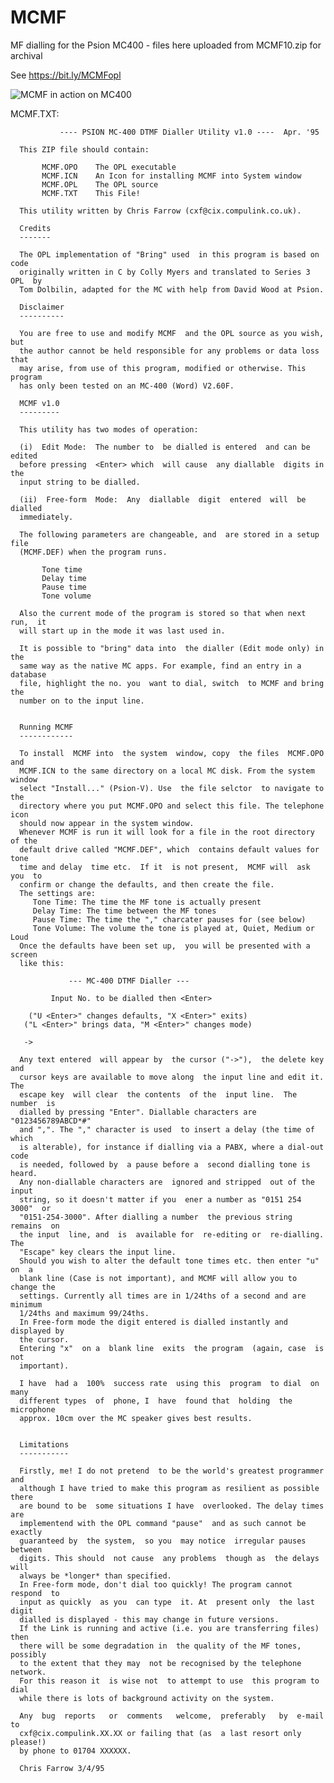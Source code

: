 # MCMF

MF dialling for the Psion MC400 - files here uploaded from MCMF10.zip for archival

See https://bit.ly/MCMFopl

![MCMF in action on MC400](https://zedstarr.files.wordpress.com/2021/05/screen02a.png)

MCMF.TXT:
      
               ---- PSION MC-400 DTMF Dialler Utility v1.0 ----  Apr. '95
      
      This ZIP file should contain:
      
           MCMF.OPO    The OPL executable
           MCMF.ICN    An Icon for installing MCMF into System window
           MCMF.OPL    The OPL source
           MCMF.TXT    This File!
   
      This utility written by Chris Farrow (cxf@cix.compulink.co.uk).
      
      Credits
      -------
      
      The OPL implementation of "Bring" used  in this program is based on  code
      originally written in C by Colly Myers and translated to Series 3 OPL  by
      Tom Dolbilin, adapted for the MC with help from David Wood at Psion.
      
      Disclaimer
      ----------
      
      You are free to use and modify MCMF  and the OPL source as you wish,  but
      the author cannot be held responsible for any problems or data loss  that
      may arise, from use of this program, modified or otherwise. This  program
      has only been tested on an MC-400 (Word) V2.60F.
      
      MCMF v1.0
      ---------
      
      This utility has two modes of operation:
      
      (i)  Edit Mode:  The number to  be dialled is entered  and can be  edited
      before pressing  <Enter> which  will cause  any diallable  digits in  the
      input string to be dialled.
      
      (ii)  Free-form  Mode:  Any  diallable  digit  entered  will  be  dialled
      immediately.
      
      The following parameters are changeable, and  are stored in a setup  file
      (MCMF.DEF) when the program runs.
      
           Tone time
           Delay time
           Pause time
           Tone volume
      
      Also the current mode of the program is stored so that when next run,  it
      will start up in the mode it was last used in.
      
      It is possible to "bring" data into  the dialler (Edit mode only) in  the
      same way as the native MC apps. For example, find an entry in a  database
      file, highlight the no. you  want to dial, switch  to MCMF and bring  the
      number on to the input line.
      
      
      Running MCMF
      ------------
      
      To install  MCMF into  the system  window, copy  the files  MCMF.OPO  and
      MCMF.ICN to the same directory on a local MC disk. From the system window
      select "Install..." (Psion-V). Use  the file selctor  to navigate to  the
      directory where you put MCMF.OPO and select this file. The telephone icon
      should now appear in the system window.
      Whenever MCMF is run it will look for a file in the root directory of the
      default drive called "MCMF.DEF", which  contains default values for  tone
      time and delay  time etc.  If it  is not present,  MCMF will  ask you  to
      confirm or change the defaults, and then create the file.
      The settings are:
         Tone Time: The time the MF tone is actually present
         Delay Time: The time between the MF tones
         Pause Time: The time the "," charcater pauses for (see below)
         Tone Volume: The volume the tone is played at, Quiet, Medium or  Loud
      Once the defaults have been set up,  you will be presented with a  screen
      like this:
      
                 --- MC-400 DTMF Dialler ---
      
             Input No. to be dialled then <Enter>
      
        ("U <Enter>" changes defaults, "X <Enter>" exits)
       ("L <Enter>" brings data, "M <Enter>" changes mode)
      
       ->
      
      Any text entered  will appear by  the cursor ("->"),  the delete key  and
      cursor keys are available to move along  the input line and edit it.  The
      escape key  will clear  the contents  of the  input line.  The number  is
      dialled by pressing "Enter". Diallable characters are  "0123456789ABCD*#"
      and ",". The "," character is used  to insert a delay (the time of  which
      is alterable), for instance if dialling via a PABX, where a dial-out code
      is needed, followed by  a pause before a  second dialling tone is  heard.
      Any non-diallable characters are  ignored and stripped  out of the  input
      string, so it doesn't matter if you  ener a number as "0151 254 3000"  or
      "0151-254-3000". After dialling a number  the previous string remains  on
      the input  line, and  is  available for  re-editing or  re-dialling.  The
      "Escape" key clears the input line.
      Should you wish to alter the default tone times etc. then enter "u" on  a
      blank line (Case is not important), and MCMF will allow you to change the
      settings. Currently all times are in 1/24ths of a second and are  minimum
      1/24ths and maximum 99/24ths.
      In Free-form mode the digit entered is dialled instantly and displayed by
      the cursor.
      Entering "x"  on a  blank line  exits  the program  (again, case  is  not
      important).
      
      I have  had a  100%  success rate  using this  program  to dial  on  many
      different types  of  phone, I  have  found that  holding  the  microphone
      approx. 10cm over the MC speaker gives best results.
      
      
      Limitations
      -----------
      
      Firstly, me! I do not pretend  to be the world's greatest programmer  and
      although I have tried to make this program as resilient as possible there
      are bound to be  some situations I have  overlooked. The delay times  are
      implementend with the OPL command "pause"  and as such cannot be  exactly
      guaranteed by  the system,  so you  may notice  irregular pauses  between
      digits. This should  not cause  any problems  though as  the delays  will
      always be *longer* than specified.
      In Free-form mode, don't dial too quickly! The program cannot respond  to
      input as quickly  as you  can type  it. At  present only  the last  digit
      dialled is displayed - this may change in future versions.
      If the Link is running and active (i.e. you are transferring files)  then
      there will be some degradation in  the quality of the MF tones,  possibly
      to the extent that they may  not be recognised by the telephone  network.
      For this reason it  is wise not  to attempt to use  this program to  dial
      while there is lots of background activity on the system.
      
      Any  bug  reports   or  comments   welcome,  preferably   by  e-mail   to
      cxf@cix.compulink.XX.XX or failing that (as  a last resort only  please!)
      by phone to 01704 XXXXXX.
      
      Chris Farrow 3/4/95
